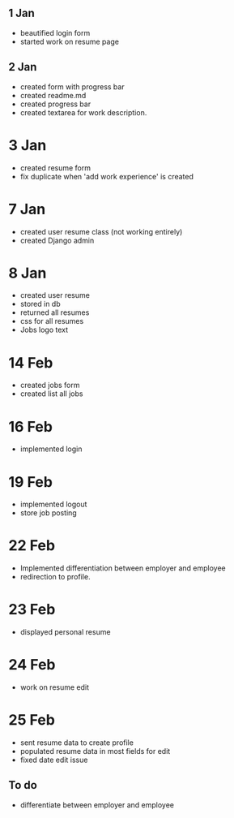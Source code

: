 ## 1 Jan
- beautified login form
- started work on resume page

## 2 Jan 
- created form with progress bar
- created readme.md
- created progress bar
- created textarea for work description. 

# 3 Jan 
- created resume form
- fix duplicate when 'add work experience' is created

# 7 Jan
- created user resume class (not working entirely)
- created Django admin

# 8 Jan
- created user resume 
- stored in db
- returned all resumes
- css for all resumes
- Jobs logo text

# 14 Feb
- created jobs form
- created list all jobs

# 16 Feb
- implemented login


# 19 Feb 
- implemented logout
- store job posting

# 22 Feb
- Implemented differentiation between employer and employee
- redirection to profile.

# 23 Feb
- displayed personal resume

# 24 Feb
- work on resume edit

# 25 Feb
- sent resume data to create profile
- populated resume data in most fields for edit
- fixed date edit issue

## To do
- differentiate between employer and employee